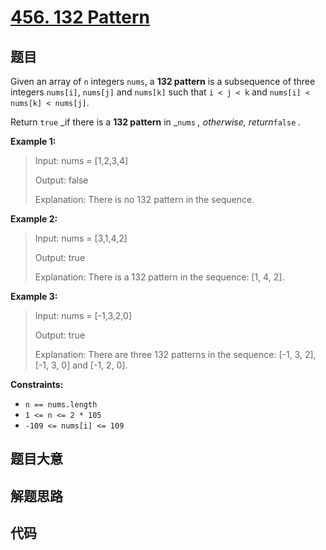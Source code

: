 # [456. 132 Pattern](https://leetcode.com/problems/132-pattern/)

## 题目

Given an array of `n` integers `nums`, a **132 pattern** is a subsequence of
three integers `nums[i]`, `nums[j]` and `nums[k]` such that `i < j < k` and
`nums[i] < nums[k] < nums[j]`.

Return `true` _if there is a **132 pattern** in _`nums` _, otherwise,
return_`false` _._



**Example 1:**

> Input: nums = [1,2,3,4]
> 
> Output: false
> 
> Explanation: There is no 132 pattern in the sequence.

**Example 2:**

> Input: nums = [3,1,4,2]
> 
> Output: true
> 
> Explanation: There is a 132 pattern in the sequence: [1, 4, 2].

**Example 3:**

> Input: nums = [-1,3,2,0]
> 
> Output: true
> 
> Explanation: There are three 132 patterns in the sequence: [-1, 3, 2], [-1, 3, 0] and [-1, 2, 0].

**Constraints:**

  * `n == nums.length`
  * `1 <= n <= 2 * 105`
  * `-109 <= nums[i] <= 109`


## 题目大意

## 解题思路

## 代码

```javascript

```


